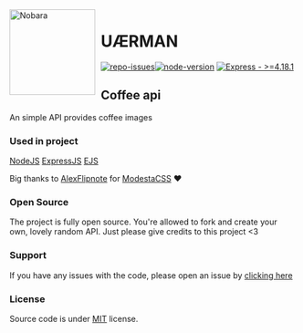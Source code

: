 <img width="150" height="150" align="left" style="float: left; margin: 0 10px 10px 0;" alt="Nobara" src="https://cdn.uaerman.dev/images/profile.jpeg">

# UÆRMAN

[![repo-issues](https://img.shields.io/github/issues/uaerman/mongoose-prefix.svg?style=for-the-badge)](https://github.com/uaerman/mongoose-prefix/issues)[![node-version](https://img.shields.io/badge/NODEJS->=16.16.0-44cc11?style=for-the-badge&logo=node.js&logoColor=white)](https://nodejs.org/) [![Express - >=4.18.1](https://img.shields.io/badge/Express->=4.18.1-Green?style=for-the-badge&logo=Express&logoColor=https%3A%2F%2Fexpressjs.com%2F)](https://)

## Coffee api

An simple API provides coffee images



### Used in project

[NodeJS](https://nodejs.org/) [ExpressJS](https://expressjs.com/) [EJS](https://ejs.co/) 



Big thanks to [AlexFlipnote](https://alexflipnote.dev/) for [ModestaCSS](https://github.com/AlexFlipnote/Modesta) ❤️

### Open Source

The project is fully open source. You're allowed to fork and create your own, lovely random API. Just please give credits to this project <3

### Support

If you have any issues with the code, please open an issue by [clicking here](https://github.com/uaerman/mongoose-prefix/issues)

### License

Source code is under [MIT](https://github.com/uaerman/CoffeeAPI/blob/main/LICENSE) license.

